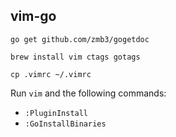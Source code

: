 ## vim-go

```
go get github.com/zmb3/gogetdoc
```

```
brew install vim ctags gotags
```

```
cp .vimrc ~/.vimrc
```

Run `vim` and the following commands:

- `:PluginInstall`
- `:GoInstallBinaries`
